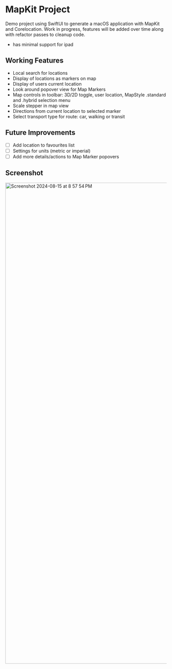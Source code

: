 # MapKit Project

Demo project using SwiftUI to generate a macOS application with MapKit and Corelocation. Work in progress, features will be added over time along with refactor passes to cleanup code.

* has minimal support for ipad

## Working Features

- Local search for locations
- Display of locations as markers on map
- Display of users current location
- Look around popover view for Map Markers
- Map controls in toolbar: 3D/2D toggle, user location, MapStyle .standard and .hybrid selection menu
- Scale stepper in map view
- Directions from current location to selected marker
- Select transport type for route: car, walking or transit

## Future Improvements

- [ ] Add location to favourites list
- [ ] Settings for units (metric or imperial)
- [ ] Add more details/actions to Map Marker popovers

## Screenshot

<img width="1501" alt="Screenshot 2024-08-15 at 8 57 54 PM" src="https://github.com/user-attachments/assets/140ef71b-aac0-4a9e-a6f5-5faf493ba4c0">

